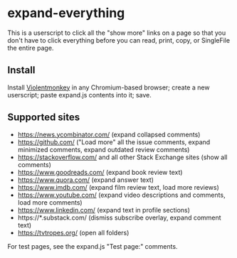 # expand-everything

This is a userscript to click all the "show more" links on a page so that
you don't have to click everything before you can read, print, copy, or
SingleFile the entire page.

## Install

Install [Violentmonkey](https://violentmonkey.github.io/) in any Chromium-based browser; create a new userscript; paste expand.js contents into it; save.

## Supported sites

- https://news.ycombinator.com/ (expand collapsed comments)
- https://github.com/ ("Load more" all the issue comments, expand minimized comments, expand outdated review comments)
- https://stackoverflow.com/ and all other Stack Exchange sites (show all comments)
- https://www.goodreads.com/ (expand book review text)
- https://www.quora.com/ (expand answer text)
- https://www.imdb.com/ (expand film review text, load more reviews)
- https://www.youtube.com/ (expand video descriptions and comments, load more comments)
- https://www.linkedin.com/ (expand text in profile sections)
- https://\*.substack.com/ (dismiss subscribe overlay, expand comment text)
- https://tvtropes.org/ (open all folders)

For test pages, see the expand.js "Test page:" comments.
